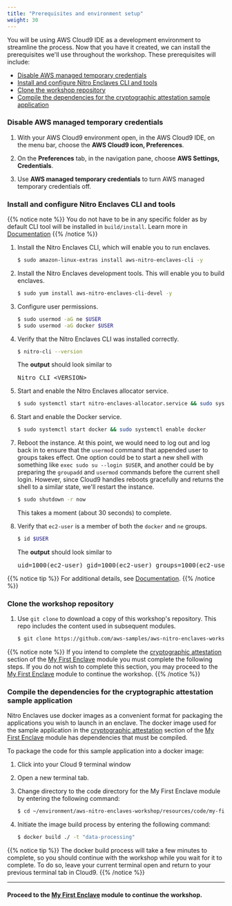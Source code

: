 ```yaml
---
title: "Prerequisites and environment setup"
weight: 30
---
```



You will be using AWS Cloud9 IDE as a development environment to streamline the process. Now that you have it created, we can install the prerequisites we'll use throughout the workshop. These prerequisites will include:

* [Disable AWS managed temporary credentials](#disable-aws-managed-temporary-credentials)
* [Install and configure Nitro Enclaves CLI and tools](#install-and-configure-nitro-enclaves-cli-and-tools)
* [Clone the workshop repository](#clone-the-workshop-repository)
* [Compile the dependencies for the cryptographic attestation sample application](#compile-the-dependencies-for-the-cryptographic-attestation-sample-application)

### Disable AWS managed temporary credentials

1. With your AWS Cloud9 environment open, in the AWS Cloud9 IDE, on the menu bar, choose the **AWS Cloud9 icon, Preferences**.

1. On the **Preferences** tab, in the navigation pane, choose **AWS Settings, Credentials**.

1. Use **AWS managed temporary credentials** to turn AWS managed temporary credentials off.


### Install and configure Nitro Enclaves CLI and tools
{{% notice note %}}
You do not have to be in any specific folder as by default CLI tool will be installed in `build/install`. Learn more in [Documentation](https://github.com/aws/aws-nitro-enclaves-cli)
{{% /notice %}}

1. Install the Nitro Enclaves CLI, which will enable you to run enclaves.
    ```sh
    $ sudo amazon-linux-extras install aws-nitro-enclaves-cli -y
    ```

1. Install the Nitro Enclaves development tools. This will enable you to build enclaves.
    ```sh
    $ sudo yum install aws-nitro-enclaves-cli-devel -y
    ```

1. Configure user permissions.
    ```sh
    $ sudo usermod -aG ne $USER
    $ sudo usermod -aG docker $USER
    ```

1. Verify that the Nitro Enclaves CLI was installed correctly.
    ```sh
    $ nitro-cli --version
    ```
    The **output** should look similar to
    <pre>Nitro CLI &lt;VERSION&gt;</pre>

1. Start and enable the Nitro Enclaves allocator service.
    ```sh
    $ sudo systemctl start nitro-enclaves-allocator.service && sudo systemctl enable nitro-enclaves-allocator.service
    ```

1. Start and enable the Docker service.
    ```sh
    $ sudo systemctl start docker && sudo systemctl enable docker
    ```

1. Reboot the instance. At this point, we would need to log out and log back in to ensure that the `usermod` command that appended user to groups takes effect. One option could be to start a new shell with something like `exec sudo su --login $USER`, and another could be by preparing the `groupadd` and `usermod` commands before the current shell login. However, since Cloud9 handles reboots gracefully and returns the shell to a similar state, we'll restart the instance.
    ```sh
    $ sudo shutdown -r now
    ```
    This takes a moment (about 30 seconds) to complete.
    
    <!--
        {{% notice note %}}
    While we would only need to log out and log back in to ensure that the `usermod` command that appended our `ec2-user` user to the groups takes effect, Cloud9 handles reboots gracefully and returns the shell to a similar state. An alternative option could be to start a new shell with something like `exec sudo su --login $USER`.
        {{% /notice %}}
    -->

1. Verify that `ec2-user` is a member of both the `docker` and `ne` groups.
    ```sh
    $ id $USER
    ```

    The **output** should look similar to
    <pre>uid=1000(ec2-user) gid=1000(ec2-user) groups=1000(ec2-user),4(adm),10(wheel),190(systemd-journal),991(docker),1001(ne)</pre>

{{% notice tip %}}
For additional details, see [Documentation](https://docs.aws.amazon.com/enclaves/latest/user/nitro-enclave-cli-install.html).
{{% /notice %}}

### Clone the workshop repository

1. Use `git clone` to download a copy of this workshop's repository. This repo includes the content used in subsequent modules.
    ```sh
    $ git clone https://github.com/aws-samples/aws-nitro-enclaves-workshop.git
    ```

{{% notice note %}}
If you intend to complete the [cryptographic attestation](../my-first-enclave/cryptographic-attestation.html) section of the [My First Enclave](../my-first-enclave.html) module you must complete the following steps. If you do not wish to complete this section, you may proceed to the [My First Enclave](../my-first-enclave.html) module to continue the workshop.
{{% /notice %}}

### Compile the dependencies for the cryptographic attestation sample application

Nitro Enclaves use docker images as a convenient format for packaging the applications you wish to launch in an enclave. The docker image used for the sample application in the [cryptographic attestation](../my-first-enclave/cryptographic-attestation.html) section of the [My First Enclave](../my-first-enclave.html) module has dependencies that must be compiled.

To package the code for this sample application into a docker image:

1. Click into your Cloud 9 terminal window

1. Open a new terminal tab.

1. Change directory to the code directory for the My First Enclave module by entering the following command:
    ```sh
    $ cd ~/environment/aws-nitro-enclaves-workshop/resources/code/my-first-enclave/cryptographic-attestation
    ```

1. Initiate the image build process by entering the following command:
    ```sh
    $ docker build ./ -t "data-processing"
    ```

{{% notice tip %}}
The docker build process will take a few minutes to complete, so you should continue with the workshop while you wait for it to complete. To do so, leave your current terminal open and return to your previous terminal tab in Cloud9.
{{% /notice %}}

---
#### Proceed to the [My First Enclave](../my-first-enclave.html) module to continue the workshop.
